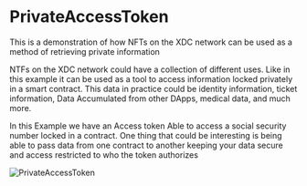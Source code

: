 # PrivateAccessToken
This is a demonstration  of how NFTs on the XDC network can be used as a method of retrieving private information

NTFs on the XDC network could have a collection of different uses. Like in this example it can be used as a tool to access information locked privately in a smart contract. This data in practice could be identity information, ticket information, Data Accumulated from other DApps, medical data, and much more.

In this Example we have an Access token Able to access a social security number locked in a contract. One thing that could be interesting is being able to pass data from one contract to another keeping your data secure and access restricted to who the token authorizes



![PrivateAccessToken](https://user-images.githubusercontent.com/16103963/152224651-a5dfd46c-1982-45b2-8e41-1ee3b6ff1eb4.png)
